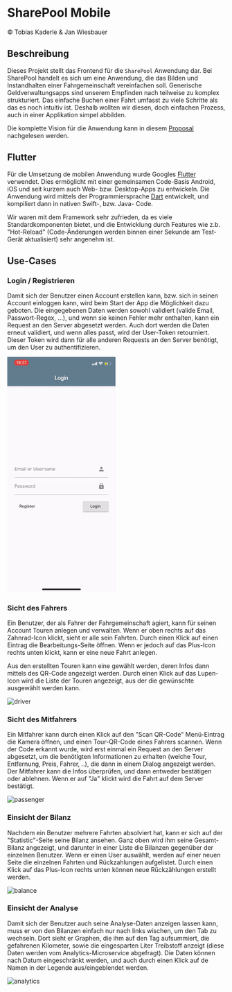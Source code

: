 # SharePool Mobile
&copy; Tobias Kaderle & Jan Wiesbauer

## Beschreibung
Dieses Projekt stellt das Frontend für die `SharePool` Anwendung dar. Bei SharePool handelt es sich um eine Anwendung, die das Bilden und Instandhalten einer Fahrgemeinschaft vereinfachen soll. Generische Geldverwaltungsapps sind unserem Empfinden nach teilweise zu komplex strukturiert. Das einfache Buchen einer Fahrt umfasst zu viele Schritte als das es noch intuitiv ist. Deshalb wollten wir diesen, doch einfachen Prozess, auch in einer Applikation simpel abbilden.

Die komplette Vision für die Anwendung kann in diesem [Proposal](PROPOSAL.md) nachgelesen werden.

## Flutter
Für die Umsetzung de mobilen Anwendung wurde Googles [Flutter](https://flutter.dev) verwendet. Dies ermöglicht mit einer gemeinsamen Code-Basis Android, iOS und seit kurzem auch Web- bzw. Desktop-Apps zu entwickeln. Die Anwendung wird mittels der Programmiersprache [Dart](https://dart.dev) entwickelt, und kompiliert dann in nativen Swift-, bzw. Java- Code.

Wir waren mit dem Framework sehr zufrieden, da es viele Standardkomponenten bietet, und die Entwicklung durch Features wie z.b. "Hot-Reload" (Code-Änderungen werden binnen einer Sekunde am Test-Gerät aktualisiert) sehr angenehm ist.

## Use-Cases
### Login / Registrieren
Damit sich der Benutzer einen Account erstellen kann, bzw. sich in seinen Account einloggen kann, wird beim Start der App die Möglichkeit dazu geboten. Die eingegebenen Daten werden sowohl validiert (valide Email, Passwort-Regex, ...), und wenn sie keinen Fehler mehr enthalten, kann ein Request an den Server abgesetzt werden. Auch dort werden die Daten erneut validiert, und wenn alles passt, wird der User-Token retourniert. Dieser Token wird dann für alle anderen Requests an den Server benötigt, um den User zu authentifizieren.

<img src="doc/login-register.gif" alt="login-register" width="250"/>

### Sicht des Fahrers
Ein Benutzer, der als Fahrer der Fahrgemeinschaft agiert, kann für seinen Account Touren anlegen und verwalten. Wenn er oben rechts auf das Zahnrad-Icon klickt, sieht er alle sein Fahrten. Durch einen Klick auf einen Eintrag die Bearbeitungs-Seite öffnen. Wenn er jedoch auf das Plus-Icon rechts unten klickt, kann er eine neue Fahrt anlegen.

Aus den erstellten Touren kann eine gewählt werden, deren Infos dann mittels des QR-Code angezeigt werden. Durch einen Klick auf das Lupen-Icon wird die Liste der Touren angezeigt, aus der die gewünschte ausgewählt werden kann.

<img src="doc/driver.gif" alt="driver" width="250"/>

### Sicht des Mitfahrers
Ein Mitfahrer kann durch einen Klick auf den "Scan QR-Code" Menü-Eintrag die Kamera öffnen, und einen Tour-QR-Code eines Fahrers scannen. Wenn der Code erkannt wurde, wird erst einmal ein Request an den Server abgesetzt, um die benötigten Informationen zu erhalten (welche Tour, Entfernung, Preis, Fahrer, ..), die dann in einem Dialog angezeigt werden. Der Mitfahrer kann die Infos überprüfen, und dann entweder bestätigen oder ablehnen. Wenn er auf "Ja" klickt wird die Fahrt auf dem Server bestätigt.

<img src="doc/passenger.gif" alt="passenger" width="250"/>

### Einsicht der Bilanz
Nachdem ein Benutzer mehrere Fahrten absolviert hat, kann er sich auf der "Statistic"-Seite seine Bilanz ansehen. Ganz oben wird ihm seine Gesamt-Bilanz angezeigt, und darunter in einer Liste die Bilanzen gegenüber der einzelnen Benutzer. Wenn er einen User auswählt, werden auf einer neuen Seite die einzelnen Fahrten und Rückzahlungen aufgelistet. Durch einen Klick auf das Plus-Icon rechts unten können neue Rückzählungen erstellt werden.

<img src="doc/balance.gif" alt="balance" width="250"/>

### Einsicht der Analyse
Damit sich der Benutzer auch seine Analyse-Daten anzeigen lassen kann, muss er von den Bilanzen einfach nur nach links wischen, um den Tab zu wechseln. Dort sieht er Graphen, die ihm auf den Tag aufsummiert, die gefahrenen Kilometer, sowie die eingesparten Liter Treibstoff anzeigt (diese Daten werden vom Analytics-Microservice abgefragt). Die Daten können nach Datum eingeschränkt werden, und auch durch einen Klick auf de Namen in der Legende aus/eingeblendet werden.

<img src="doc/analytics.gif" alt="analytics" width="250"/>